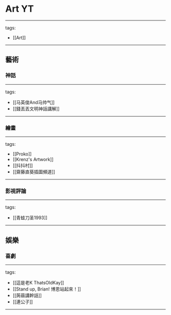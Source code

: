 # Art YT

---
tags:
  - [[Art]]
  
---

## 藝術
### 神話
---
tags:
  - [[马英俊And马帅气]]
  - [[錢丟丟文明神話講解]]
  
---

### 繪畫
---
tags:
  - [[Proko]]
  - [[Krenz's Artwork]]
  - [[抖抖村]]
  - [[齋藤直葵插圖頻道]]
  
---

### 影視評論
---
tags:
  - [[青蛙刀圣1993]]
  
---

## 娛樂

### 喜劇
---
tags:
  - [[這是老K ThatsOldKay]]
  - [[Stand up, Brian! 博恩站起來！]]
  - [[蒟蒻講幹話]]
  - [[連公子]]
  
---
